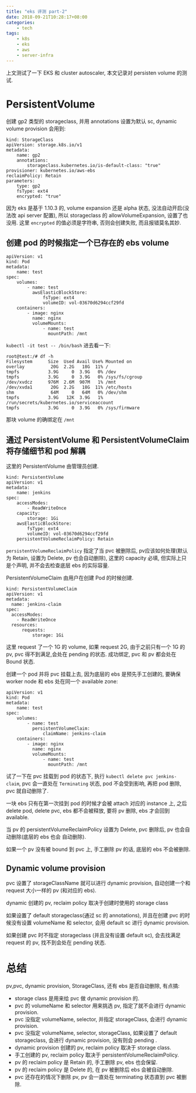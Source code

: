 ```yaml
---
title: "eks 评测 part-2"
date: 2018-09-21T10:28:17+08:00
categories:
    - tech
tags:
    - k8s
    - eks
    - aws
    - server-infra
---
```


上文测试了一下 EKS 和 cluster autoscaler, 本文记录对 persisten volume 的测试.

# PersistentVolume

创建 gp2 类型的 storageclass, 并用 annotations 设置为默认 sc, dynamic volume provision 会用到:

    
    kind: StorageClass
    apiVersion: storage.k8s.io/v1
    metadata:
        name: gp2
        annotations:
            storageclass.kubernetes.io/is-default-class: "true"
    provisioner: kubernetes.io/aws-ebs
    reclaimPolicy: Retain
    parameters:
        type: gp2
        fsType: ext4
        encrypted: "true"

因为 eks 是基于 1.10.3 的, volume expansion 还是 alpha 状态, 没法自动开启(没法改 api server 配置), 所以 storageclass 的 allowVolumeExpansion, 设置了也没用.
这里 `encrypted` 的值必须是字符串, 否则会创建失败, 而且报错莫名其妙.

## 创建 pod 的时候指定一个已存在的 ebs volume

    
    apiVersion: v1
    kind: Pod
    metadata:
        name: test
    spec:
        volumes:
            - name: test
              awsElasticBlockStore:
                  fsType: ext4
                  volumeID: vol-03670d6294ccf29fd
        containers:
            - image: nginx
              name: nginx
              volumeMounts:
                  - name: test
                    mountPath: /mnt

`kubectl -it test -- /bin/bash`  进去看一下:


    root@test:/# df -h
    Filesystem      Size  Used Avail Use% Mounted on
    overlay          20G  2.2G   18G  11% /
    tmpfs           3.9G     0  3.9G   0% /dev
    tmpfs           3.9G     0  3.9G   0% /sys/fs/cgroup
    /dev/xvdcz      976M  2.6M  907M   1% /mnt
    /dev/xvda1       20G  2.2G   18G  11% /etc/hosts
    shm              64M     0   64M   0% /dev/shm
    tmpfs           3.9G   12K  3.9G   1% /run/secrets/kubernetes.io/serviceaccount
    tmpfs           3.9G     0  3.9G   0% /sys/firmware

那块 volume 的确绑定在 `/mnt`


## 通过 PersistentVolume 和 PersistentVolumeClaim 将存储细节和 pod 解耦

这里的 PersistentVolume 由管理员创建. 


    kind: PersistentVolume
    apiVersion: v1
    metadata:
        name: jenkins
    spec:
        accessModes: 
            - ReadWriteOnce
        capacity:
            storage: 1Gi
        awsElasticBlockStore:
            fsType: ext4
            volumeID: vol-03670d6294ccf29fd
        persistentVolumeReclaimPolicy: Retain

`persistentVolumeReclaimPolicy` 指定了当 pvc 被删除后, pv应该如何处理(默认为 Retain, 设置为 Delete, pv 也会自动删除), 这里的 capacity 必填, 但实际上只是个声明,
并不会去检查底层 ebs 的实际容量.

PersistentVolumeClaim 由用户在创建 Pod 的时候创建.


    kind: PersistentVolumeClaim
    apiVersion: v1
    metadata:
      name: jenkins-claim
    spec:
      accessModes:
        - ReadWriteOnce
      resources:
          requests:
              storage: 1Gi

这里 request 了一个 1G 的 volume, 如果 request  2G, 由于之前只有一个 1G 的 pv, pvc 得不到满足,会处在 pending 的状态. 成功绑定, pvc 和  pv 都会处在 Bound 状态.

创建一个 pod 并将 pvc 挂载上去, 因为底层的 ebs 是预先手工创建的, 要确保 worker node 和 ebs 处在同一个 available zone:

    
    apiVersion: v1
    kind: Pod
    metadata:
        name: test
    spec:
        volumes:
            - name: test
              persistentVolumeClaim:
                  claimName: jenkins-claim
        containers:
            - image: nginx
              name: nginx
              volumeMounts:
                  - name: test
                    mountPath: /mnt

试了一下在 pvc 挂载到 pod 的状态下, 执行 `kubectl delete pvc jenkins-claim`, pvc 会一直处在 `Terminating` 状态, pod 不会受到影响, 再把 pod 删除, pvc 就自动删除了.

一块 ebs 只有在第一次挂到 pod 的时候才会被 attach 对应的 instance 上, 之后 delete pod, delete pvc, ebs 都不会被释放, 要将 pv 删除, ebs 才会回到 available.

当 pv  的 persistentVolumeReclaimPolicy 设置为 Delete, pvc 删除后, pv 也会自动删除(底层的 ebs 也会 自动删除).

如果一个 pv 没有被 bound 到 pvc 上, 手工删除 pv 的话, 底层的 ebs 不会被删除.


## Dynamic volume provision

pvc 设置了 storageClassName 就可以进行 dynamic provision, 自动创建一个和 request 大小一样的 pv (和对应的 ebs).

dynamic 创建的 pv, reclaim policy 取决于创建时使用的 storage class

如果设置了 default storageclass(通过 sc 的 annotations), 并且在创建 pvc 的时候没有设置 volumeName 和 selector, 会用 default sc 进行 dynamic provision. 

如果创建 pvc 时不指定  storageclass (并且没有设置 default sc), 会去找满足 request 的 pv, 找不到会处在 pending 状态.

# 总结

pv,pvc, dynamic provision, StorageClass, 还有 ebs 是否自动删除, 有点搞:

- storage class 是用来给 pvc 做 dynamic provision 的.
- pvc 的 volumeName 和 selector 用来挑选 pv, 指定了就不会进行 dynamic provision.
- pvc 没指定 volumeName, selector, 并指定 storageClass, 会进行 dynamic provision.
- pvc 没指定 volumeName, selector, storageClass, 如果设置了 default storageclass, 会进行 dynamic provision, 没有则会 pending .
- dynamic provision 创建的 pv, reclaim policy 取决于 storage class.
- 手工创建的 pv, reclaim policy 取决于 persistentVolumeReclaimPolicy.
- pv 的 reclaim policy 是 Retain 的, 手工删除 pv, ebs 也会保留.
- pv 的 reclaim policy 是 Delete 的, 在 pv 被删除后 ebs 会被自动删除.
- pvc 还存在的情况下删除 pv, pv 会一直处在 terminating 状态直到 pvc 被删除.
